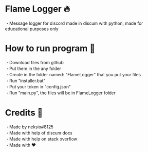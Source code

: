 # Flame Logger 🔥
・Message logger for discord made in discum with python, made for educational purposes only

# How to run program 🍱
・Download files from github<br>
・Put them in the any folder<br>
・Create in the folder named: "FlameLogger" that you put your files<br>
・Run "installer.bat"<br>
・Put your token in "config.json"<br>
・Run "main.py", the files will be in FlameLogger folder<br>

# Credits 📝

・Made by neksio#8125<br>
・Made with help of discum docs<br>
・Made with help on stack overflow<br>
・Made with ❤<br>
